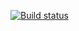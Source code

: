 [![Build status](https://ci.appveyor.com/api/projects/status/92tw7av5h6qem80g/branch/main?svg=true)](https://ci.appveyor.com/project/Margo0790/dz2-1/branch/main)
